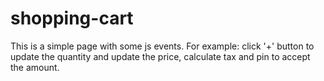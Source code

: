 # shopping-cart
This is a simple page with some js events. For example: click '+' button to update the quantity and update the price, calculate tax and pin to accept the amount.
